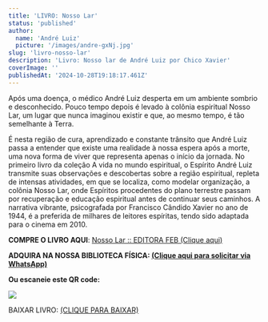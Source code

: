 ```yaml
---
title: 'LIVRO: Nosso Lar'
status: 'published'
author:
  name: 'André Luiz'
  picture: '/images/andre-gxNj.jpg'
slug: 'livro-nosso-lar'
description: 'Livro: Nosso lar de André Luiz por Chico Xavier'
coverImage: ''
publishedAt: '2024-10-28T19:18:17.461Z'
---
```


Após uma doença, o médico André Luiz desperta em um ambiente sombrio e desconhecido. Pouco tempo depois é levado à colônia espiritual Nosso Lar, um lugar que nunca imaginou existir e que, ao mesmo tempo, é tão semelhante à Terra.

É nesta região de cura, aprendizado e constante trânsito que André Luiz passa a entender que existe uma realidade à nossa espera após a morte, uma nova forma de viver que representa apenas o início da jornada. No primeiro livro da coleção A vida no mundo espiritual, o Espírito André Luiz transmite suas observações e descobertas sobre a região espiritual, repleta de intensas atividades, em que se localiza, como modelar organização, a colônia Nosso Lar, onde Espíritos procedentes do plano terrestre passam por recuperação e educação espiritual antes de continuar seus caminhos. A narrativa vibrante, psicografada por Francisco Cândido Xavier no ano de 1944, é a preferida de milhares de leitores espíritas, tendo sido adaptada para o cinema em 2010.

**COMPRE O LIVRO AQUI**: [Nosso Lar :: EDITORA FEB (Clique aqui)](https://www.febeditora.com.br/nosso-lar)

**ADQUIRA NA NOSSA BIBLIOTECA FÍSICA: [(Clique aqui para solicitar via WhatsApp)](https://wa.link/4v0tbn)**

**Ou escaneie este QR code:**

![](/images/wa.link_4v0tbn-c0MD.png)

BAIXAR LIVRO: [(CLIQUE PARA BAIXAR)](https://www.oconsolador.com.br/linkfixo/bibliotecavirtual/chicoxavier/nossolar.pdf)